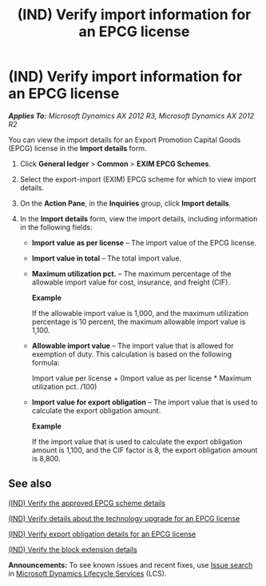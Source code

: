 ﻿---
title: (IND) Verify import information for an EPCG license
TOCTitle: (IND) Verify import information for an EPCG license
ms:assetid: bbe59b27-f9a8-4c7d-843e-6a10b7da93a9
ms:mtpsurl: https://technet.microsoft.com/en-us/library/JJ664842(v=AX.60)
ms:contentKeyID: 49386172
ms.date: 04/18/2014
mtps_version: v=AX.60
f1_keywords:
- (IND)
- india
- import information
- Verify import information
---

# (IND) Verify import information for an EPCG license 


_**Applies To:** Microsoft Dynamics AX 2012 R3, Microsoft Dynamics AX 2012 R2_

You can view the import details for an Export Promotion Capital Goods (EPCG) license in the **Import details** form.

1.  Click **General ledger** \> **Common** \> **EXIM EPCG Schemes**.

2.  Select the export-import (EXIM) EPCG scheme for which to view import details.

3.  On the **Action Pane**, in the **Inquiries** group, click **Import details**.

4.  In the **Import details** form, view the import details, including information in the following fields:
    
      - **Import value as per license** – The import value of the EPCG license.
    
      - **Import value in total** – The total import value.
    
      - **Maximum utilization pct.** – The maximum percentage of the allowable import value for cost, insurance, and freight (CIF).
        
        **Example**
        
        If the allowable import value is 1,000, and the maximum utilization percentage is 10 percent, the maximum allowable import value is 1,100.
    
      - **Allowable import value** – The import value that is allowed for exemption of duty. This calculation is based on the following formula:
        
        Import value per license + (Import value as per license \* Maximum utilization pct. /100)
    
      - **Import value for export obligation** – The import value that is used to calculate the export obligation amount.
        
        **Example**
        
        If the import value that is used to calculate the export obligation amount is 1,100, and the CIF factor is 8, the export obligation amount is 8,800.

## See also

[(IND) Verify the approved EPCG scheme details](ind-verify-the-approved-epcg-scheme-details.md)

[(IND) Verify details about the technology upgrade for an EPCG license](ind-verify-details-about-the-technology-upgrade-for-an-epcg-license.md)

[(IND) Verify export obligation details for an EPCG license](ind-verify-export-obligation-details-for-an-epcg-license.md)

[(IND) Verify the block extension details](ind-verify-the-block-extension-details.md)

  
**Announcements:** To see known issues and recent fixes, use [Issue search](http://go.microsoft.com/fwlink/?linkid=389258) in [Microsoft Dynamics Lifecycle Services](http://go.microsoft.com/fwlink/?linkid=306505) (LCS).

